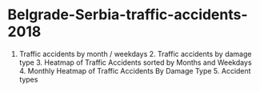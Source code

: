 # Belgrade-Serbia-traffic-accidents-2018
1. Traffic accidents by month / weekdays 2. Traffic accidents by damage type 3. Heatmap of Traffic Accidents sorted by Months and Weekdays 4. Monthly Heatmap of Traffic Accidents By Damage Type 5. Accident types
